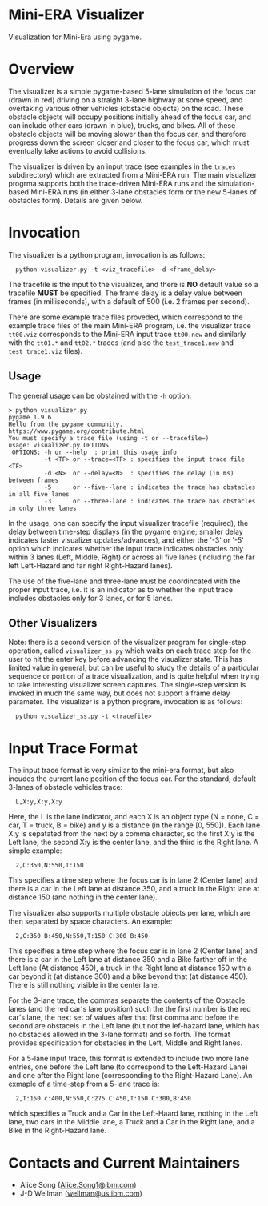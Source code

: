 # Mini-ERA Visualizer

Visualization for Mini-Era using pygame.

# Overview
The visualizer is a simple pygame-based 5-lane simulation of the focus car (drawn in red) driving on a straight 3-lane highway at some speed, and overtaking various other vehicles (obstacle objects) on the road.  These obstacle objects will occupy positions initially ahead of the focus car, and can include other cars (drawn in blue), trucks, and bikes.  All of these obstacle objects will be moving slower than the focus car, and therefore progress down the screen closer and closer to the focus car, which must eventually take actions to avoid collisions.

The visualizer is driven by an input trace (see examples in the ```traces``` subdirectory) which are extracted from a Mini-ERA run.  The main visualizer progrma supports both the trace-driven Mini-ERA runs and the simulation-based Mini-ERA runs (in either 3-lane obstacles form or the new 5-lanes of obstacles form).  Details are given below.
 
# Invocation
The visualizer is a python program, invocation is as follows:
```
  python visualizer.py -t <viz_tracefile> -d <frame_delay>
```

The tracefile is the input to the visualizer, and there is **NO** default value so a tracefile **MUST** be specified.
The frame delay is a delay value between frames (in milliseconds), with a default of 500 (i.e. 2 frames per second).

There are some example trace files proveded, which correspond to the example trace files of the main Mini-ERA program,
i.e. the visualizer trace ```tt00.viz``` corresponds to the Mini-ERA input trace ```tt00.new``` and similarly with the
```tt01.*``` and ```tt02.*``` traces (and also the ```test_trace1.new``` and ```test_trace1.viz``` files).

## Usage
The general usage can be obstained with the `-h` option:
```
> python visualizer.py 
pygame 1.9.6
Hello from the pygame community. https://www.pygame.org/contribute.html
You must specify a trace file (using -t or --tracefile=)
usage: visualizer.py OPTIONS
 OPTIONS: -h or --help  : print this usage info
          -t <TF> or --trace=<TF> : specifies the input trace file <TF>
          -d <N>  or --delay=<N>  : specifies the delay (in ms) between frames
          -5      or --five--lane : indicates the trace has obstacles in all five lanes
          -3      or --three-lane : indicates the trace has obstacles in only three lanes
```

In the usage, one can specify the input visualizer tracefile (required), the delay between time-step displays (in the pygame engine; smaller delay indicates faster visualizer updates/advances), and either the '-3' or '-5' option which indicates whether the input trace indicates obstacles only within 3 lanes (Left, Middle, Right) or across all five lanes (including the far left Left-Hazard and far right Right-Hazard lanes).   

The use of the five-lane and three-lane must be coordincated with the proper input trace, i.e. it is an indicator as to whether the input trace includes obstacles only for 3 lanes, or for 5 lanes.

## Other Visualizers
Note: there is a second version of the visualizer program for single-step operation, called ```visualizer_ss.py``` which waits on each trace step for the user to hit the enter key before advancing the visualizer state.  This has limited value in general, but can be useful to study the details of a particular sequence or portion of a trace visualization, and is quite helpful when trying to take interesting visualizer screen captures.
The single-step version is invoked in much the same way, but does not support a frame delay parameter.
The visualizer is a python program, invocation is as follows:
```
  python visualizer_ss.py -t <tracefile>
```

# Input Trace Format
The input trace format is very similar to the mini-era format, but also incudes the current lane position of the focus car.  For the standard, default 3-lanes of obstacle vehicles trace:
```
  L,X:y,X:y,X:y
```
Here, the L is the lane indicator, and each X is an object type (N = none, C = car, T = truck, B = bike) and y is a distance (in the range [0, 550]).
Each lane X:y is sepatated from the next by a comma character, so the first X:y is the Left lane, the second X:y is the center lane, and the third is the Right lane. A simple example:
```
  2,C:350,N:550,T:150
```
This specifies a time step where the focus car is in lane 2 (Center lane) and there is a car in the Left lane at distance 350, and a truck in the Right lane at distance 150 (and nothing in the center lane).

The visualizer also supports multiple obstacle objects per lane, which are then separated by space characters.  An example:
```
  2,C:350 B:450,N:550,T:150 C:300 B:450
```
This specifies a time step where the focus car is in lane 2 (Center lane) and there is a car in the Left lane at distance 350 and a Bike farther off in the Left lane (At distance 450), a truck in the Right lane at distance 150 with a car beyond it (at distance 300) and a bike beyond that (at distance 450).  There is still nothing visible in the center lane.

For the 3-lane trace, the commas separate the contents of the Obstacle lanes (and the red car's lane position) such the the first number is the red car's lane, the next set of values after that first comma and before the second are obstacels in the Left lane (but not the lef-hazard lane, which has no obstacles allowed in the 3-lane format) and so forth.  The format provides specification for obstacles in the Left, Middle and Right lanes.

For a 5-lane input trace, this format is extended to include two more lane entries, one before the Left lane (to correspond to the Left-Hazard Lane) and one after the Right lane (corresponding to the Right-Hazard Lane).
An exmaple of a time-step from a 5-lane trace is:
```
  2,T:150 c:400,N:550,C:275 C:450,T:150 C:300,B:450
```
which specifies a Truck and a Car in the Left-Haard lane, nothing in the Left lane, two cars in the Middle lane, a Truck and a Car in the Right lane, and a Bike in the Right-Hazard lane.


# Contacts and Current Maintainers

 - Alice Song (Alice.Song1@ibm.com)
 - J-D Wellman (wellman@us.ibm.com)
